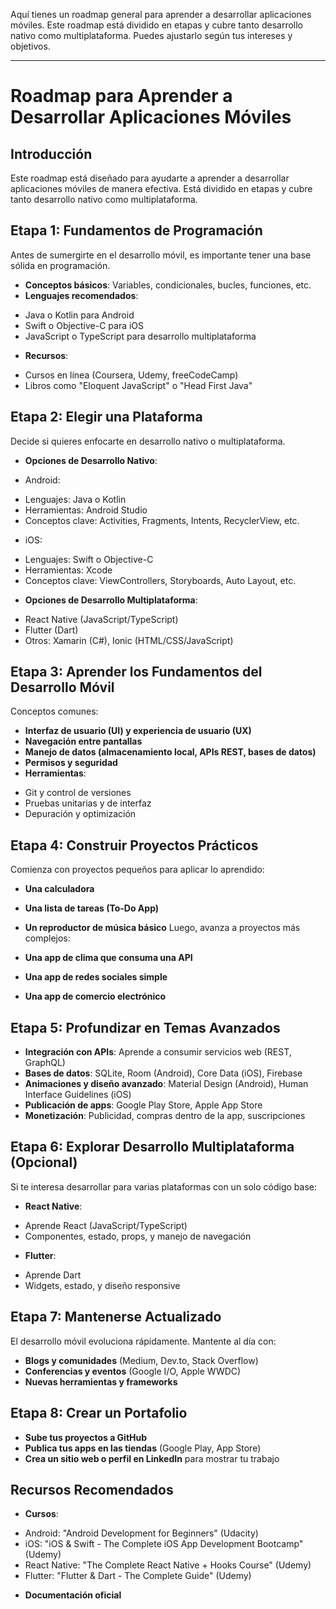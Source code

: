 Aquí tienes un roadmap general para aprender a desarrollar aplicaciones móviles. Este roadmap está dividido en etapas y cubre tanto desarrollo nativo como multiplataforma. Puedes ajustarlo según tus intereses y objetivos.

---

**Roadmap para Aprender a Desarrollar Aplicaciones Móviles**
===========================================================

**Introducción**
---------------

Este roadmap está diseñado para ayudarte a aprender a desarrollar aplicaciones móviles de manera efectiva. Está dividido en etapas y cubre tanto desarrollo nativo como multiplataforma.

**Etapa 1: Fundamentos de Programación**
--------------------------------------

Antes de sumergirte en el desarrollo móvil, es importante tener una base sólida en programación.

* **Conceptos básicos**: Variables, condicionales, bucles, funciones, etc.
* **Lenguajes recomendados**:
 + Java o Kotlin para Android
 + Swift o Objective-C para iOS
 + JavaScript o TypeScript para desarrollo multiplataforma
* **Recursos**:
 + Cursos en línea (Coursera, Udemy, freeCodeCamp)
 + Libros como "Eloquent JavaScript" o "Head First Java"

**Etapa 2: Elegir una Plataforma**
-------------------------------

Decide si quieres enfocarte en desarrollo nativo o multiplataforma.

* **Opciones de Desarrollo Nativo**:
 + Android:
 - Lenguajes: Java o Kotlin
 - Herramientas: Android Studio
 - Conceptos clave: Activities, Fragments, Intents, RecyclerView, etc.
 + iOS:
 - Lenguajes: Swift o Objective-C
 - Herramientas: Xcode
 - Conceptos clave: ViewControllers, Storyboards, Auto Layout, etc.
* **Opciones de Desarrollo Multiplataforma**:
 + React Native (JavaScript/TypeScript)
 + Flutter (Dart)
 + Otros: Xamarin (C#), Ionic (HTML/CSS/JavaScript)

**Etapa 3: Aprender los Fundamentos del Desarrollo Móvil**
---------------------------------------------------

Conceptos comunes:

* **Interfaz de usuario (UI) y experiencia de usuario (UX)**
* **Navegación entre pantallas**
* **Manejo de datos (almacenamiento local, APIs REST, bases de datos)**
* **Permisos y seguridad**
* **Herramientas**:
 + Git y control de versiones
 + Pruebas unitarias y de interfaz
 + Depuración y optimización

**Etapa 4: Construir Proyectos Prácticos**
-----------------------------------------

Comienza con proyectos pequeños para aplicar lo aprendido:

* **Una calculadora**
* **Una lista de tareas (To-Do App)**
* **Un reproductor de música básico**
Luego, avanza a proyectos más complejos:

* **Una app de clima que consuma una API**
* **Una app de redes sociales simple**
* **Una app de comercio electrónico**

**Etapa 5: Profundizar en Temas Avanzados**
-----------------------------------------

* **Integración con APIs**: Aprende a consumir servicios web (REST, GraphQL)
* **Bases de datos**: SQLite, Room (Android), Core Data (iOS), Firebase
* **Animaciones y diseño avanzado**: Material Design (Android), Human Interface Guidelines (iOS)
* **Publicación de apps**: Google Play Store, Apple App Store
* **Monetización**: Publicidad, compras dentro de la app, suscripciones

**Etapa 6: Explorar Desarrollo Multiplataforma (Opcional)**
---------------------------------------------------

Si te interesa desarrollar para varias plataformas con un solo código base:

* **React Native**:
 + Aprende React (JavaScript/TypeScript)
 + Componentes, estado, props, y manejo de navegación
* **Flutter**:
 + Aprende Dart
 + Widgets, estado, y diseño responsive

**Etapa 7: Mantenerse Actualizado**
---------------------------------

El desarrollo móvil evoluciona rápidamente. Mantente al día con:

* **Blogs y comunidades** (Medium, Dev.to, Stack Overflow)
* **Conferencias y eventos** (Google I/O, Apple WWDC)
* **Nuevas herramientas y frameworks**

**Etapa 8: Crear un Portafolio**
------------------------------

* **Sube tus proyectos a GitHub**
* **Publica tus apps en las tiendas** (Google Play, App Store)
* **Crea un sitio web o perfil en LinkedIn** para mostrar tu trabajo

**Recursos Recomendados**
-------------------------

* **Cursos**:
 + Android: "Android Development for Beginners" (Udacity)
 + iOS: "iOS & Swift - The Complete iOS App Development Bootcamp" (Udemy)
 + React Native: "The Complete React Native + Hooks Course" (Udemy)
 + Flutter: "Flutter & Dart - The Complete Guide" (Udemy)
* **Documentación oficial**